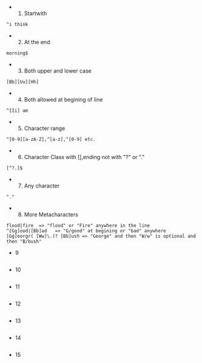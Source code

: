 - 1. Startwith
```
^i think
```
- 2. At the end
```
morning$
```
- 3. Both upper and lower case
```
[Bb][Uu][Hh]
```
- 4. Both allowed at begining of line
```
^[Ii] am
```
- 5. Character range
```
^[0-9][a-zA-Z],^[a-z],^[0-9] etc.
```
- 6. Character Class with [],ending not with "?" or "."
```
[^?.]$
```
- 7. Any character
```
"."
```
- 8. More Metacharacters
```
flood|fire  => "flood" or "Fire" anywhere in the line
^[Gg]ood|[Bb]ad   => "G/good" at begining or "bad" anywhere
[Gg]eorgr( [Ww]\.)? [Bb]ush => "George" and then "W/w" is optional and then "B/bush"
```
- 9
```
```
- 10
```
```
- 11
```
```
- 12
```
```
- 13
```
```
- 14
```
```
- 15
```
```
